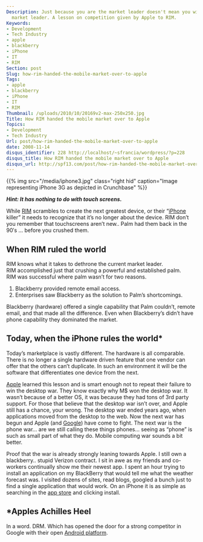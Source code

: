 ```yaml
---
Description: Just because you are the market leader doesn't mean you will stay the
  market leader. A lesson on competition given by Apple to RIM.
Keywords:
- Development
- Tech Industry
- apple
- blackberry
- iPhone
- IT
- RIM
Section: post
Slug: how-rim-handed-the-mobile-market-over-to-apple
Tags:
- apple
- blackberry
- iPhone
- IT
- RIM
Thumbnail: /uploads/2010/10/20169v2-max-250x250.jpg
Title: How RIM handed the mobile market over to Apple
Topics:
- Development
- Tech Industry
Url: post/how-rim-handed-the-mobile-market-over-to-apple
date: 2008-11-14
disqus_identifier: 228 http://localhost/~sfrancia/wordpress/?p=228
disqus_title: How RIM handed the mobile market over to Apple
disqus_url: http://spf13.com/post/how-rim-handed-the-mobile-market-over-to-apple/
---
```


{{% img src="/media/iphone3.jpg" class="right hid" caption="Image representing iPhone 3G as depicted in Crunchbase" %}}

***Hint: It has nothing to do with touch screens.***

While [RIM](http://rim.com "Research In Motion") scrambles to create the
next greatest device, or their
“[iPhone](http://www.apple.com/iphone "iPhone 3G") killer” it needs to
recognize that it’s no longer about the device. RIM don’t you remember
that touchscreens aren’t new.. Palm had them back in the 90′s … before
you crushed them.

When RIM ruled the world
------------------------

RIM knows what it takes to dethrone the current market leader.
RIM accomplished just that crushing a powerful and established palm.
RIM was successful where palm wasn’t for two reasons.

1.  Blackberry provided remote email access.
2.  Enterprises saw Blackberry as the solution to Palm’s shortcomings.

Blackberry (hardware) offered a single capability that Palm couldn’t,
remote email, and that made all the difference. Even when Blackberry’s
didn’t have phone capability they dominated the market.

Today, when the iPhone rules the world\*
----------------------------------------

Today’s marketplace is vastly different. The hardware is all comparable.
There is no longer a single hardware driven feature that one vendor can
offer that the others can’t duplicate. In such an environment it will be
the software that differentiates one device from the next.

[Apple](http://www.apple.com "Apple") learned this lesson and is smart
enough not to repeat their failure to win the desktop war. They know
exactly why M\$ won the desktop war. It wasn’t because of a better OS,
it was because they had tons of 3rd party support. For those that
believe that the desktop war isn’t over, and Apple still has a chance,
your wrong. The desktop war ended years ago, when applications moved
from the desktop to the web. Now the next war has begun and Apple (and
[Google](http://google.com "Google")) have come to fight. The next war
is the phone war… are we still calling these things phones… seeing as
“phone” is such as small part of what they do. Mobile computing war
sounds a bit better.

Proof that the war is already strongly leaning towards Apple. I still
own a blackberry.. stupid Verizon contract. I sit in awe as my friends
and co-workers continually show me their newest app. I spent an hour
trying to install an application on my BlackBerry that would tell me
what the weather forecast was. I visited dozens of sites, read blogs,
googled a bunch just to find a single application that would work. On an
iPhone it is as simple as searching in the [app
store](http://www.apple.com/iphone/appstore/ "App Store") and clicking
install.

\*Apples Achilles Heel
----------------------

In a word. DRM. Which has opened the door for a strong competitor in
Google with their open [Android
platform](http://code.google.com/android/ "Android").
